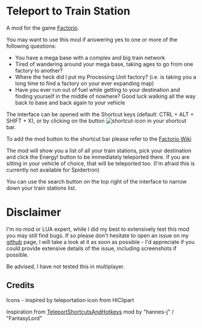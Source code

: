 # Teleport to Train Station

A mod for the game [Factorio](https://www.factorio.com).

You may want to use this mod if answering yes to one or more of the following questions:

- You have a mega base with a complex and big train network
- Tired of wandering around your mega base, taking ages to go from one factory to another?
- Where the heck did I put my Processing Unit factory? (i.e. is taking you a long time to find a factory on your ever expanding map)
- Have you ever run out of fuel while getting to your destination and finding yourself in the middle of nowhere? Good luck walking all the way back to base and back again to your vehicle

The interface can be opened with the Shortcut keys (default: CTRL + ALT + SHIFT + X), or by clicking on the button ![shortcut-icon](https://github.com/tommasodargenio/syd-teleport-to-train-station/blob/master/graphics/icons/teleport-ts-button-icon-16.png) in your shortcut bar.

To add the mod button to the shortcut bar please refer to the [Factorio Wiki](https://wiki.factorio.com/Shortcut_bar)

The mod will show you a list of all your train stations, pick your destination and click the Energy! button to be immediately teleported there. If you are sitting in your vehicle of choice, that will be teleported too. (I'm afraid this is currently not available for Spidertron)

You can use the search button on the top right of the interface to narrow down your train stations list.

# Disclaimer

I'm no mod or LUA expert, while I did my best to extensively test this mod you may still find bugs. If so please don't hesitate to open an issue on my [github](https://github.com/tommasodargenio/syd-teleport-to-train-station) page, I will take a look at it as soon as possible - I'd appreciate if you could provide extensive details of the issue, including screenshots if possible.

Be advised, I have not tested this in multiplayer.

## Credits

Icons - inspired by teleportation icon from HiClipart

Inspiration from [TeleportShortcutsAndHotkeys](https://mods.factorio.com/mod/TeleportShortcutsAndHotkeys) mod by "hannes-j" / "FantasyLord"
